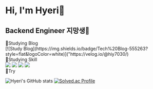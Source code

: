 # Hi, I'm Hyeri🐥
## Backend Engineer 지망생🐥

<div>📝Studying Blog<div/>
[![Study Blog](https://img.shields.io/badge/Tech%20Blog-555263?style=flat&logoColor=white)]("https://velog.io/@hiy7030/)
 
<div>📝Studying Skill<div/>
 <img src="https://img.shields.io/badge/Java-1E8CBE?style=flat&logo=Java&logoColor=white"/>
 <img src="https://img.shields.io/badge/Spring-6DB33F?style=flat&logo=Java&logoColor=white"/>
 <img src="https://img.shields.io/badge/Spring Boot-6DB33F?style=flat&logo=Java&logoColor=white"/>
 <img src="https://img.shields.io/badge/Spring Security-6DB33F?style=flat&logo=Java&logoColor=white"/>

<div>💪Try<div>
 
 ![Hyeri's GitHub stats](https://github-readme-stats.vercel.app/api?username=hiy7030&show_icons=true&theme=tokyonight) 
[![Solved.ac Profile](http://mazassumnida.wtf/api/generate_badge?boj=hiy7030)](https://solved.ac/hiy7030)
 
<!--
**hiy7030/hiy7030** is a ✨ _special_ ✨ repository because its `README.md` (this file) appears on your GitHub profile.

Here are some ideas to get you started:

- 🔭 I’m currently working on ...
- 🌱 I’m currently learning ...
- 👯 I’m looking to collaborate on ...
- 🤔 I’m looking for help with ...
- 💬 Ask me about ...
- 📫 How to reach me: ...
- 😄 Pronouns: ...
- ⚡ Fun fact: ...
-->

